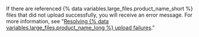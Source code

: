 If there are referenced {% data variables.large_files.product_name_short %} files that did not upload successfully, you will receive an error message. For more information, see "[Resolving {% data variables.large_files.product_name_long %} upload failures](/articles/resolving-git-large-file-storage-upload-failures)."
